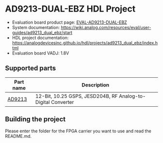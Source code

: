 # AD9213-DUAL-EBZ HDL Project

- Evaluation board product page: [EVAL-AD9213-DUAL-EBZ](https://www.analog.com/eval-ad9213-dual-ebz)
- System documentation: https://wiki.analog.com/resources/eval/user-guides/ad9213_dual_ebz/start
- HDL project documentation: https://analogdevicesinc.github.io/hdl/projects/ad9213_dual_ebz/index.html
- Evaluation board VADJ: 1.8V

## Supported parts

| Part name                               | Description                                  |
|-----------------------------------------|----------------------------------------------|
| [AD9213](https://www.analog.com/ad9213) | 12-Bit, 10.25 GSPS, JESD204B, RF Analog-to-Digital Converter |

## Building the project

Please enter the folder for the FPGA carrier you want to use and read the README.md.
